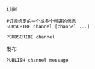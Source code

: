订阅

```
#订阅给定的一个或多个频道的信息
SUBSCRIBE channel [channel ...]

PSUBSCRIBE channel
```

发布

```
PUBLISH channel message

 
```



